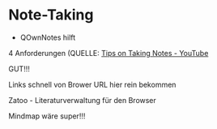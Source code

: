 Note-Taking
===========

- QOwnNotes hilft

4 Anforderungen (QUELLE: [Tips on Taking Notes - YouTube](https://www.youtube.com/watch?v=_MyaR0HDjFA)

GUT!!!

Links schnell von Brower URL hier rein bekommen

Zatoo - Literaturverwaltung für den Browser

Mindmap wäre super!!!

